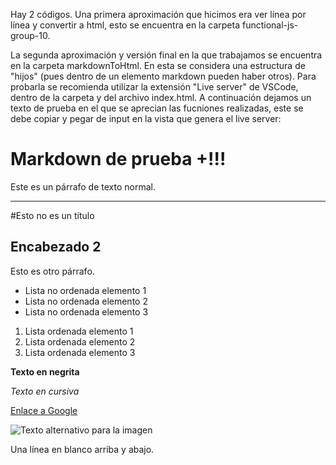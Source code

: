 Hay 2 códigos. Una primera aproximación que hicimos era ver línea por línea y convertir a html, esto se encuentra en la carpeta functional-js-group-10.

La segunda aproximación y versión final en la que trabajamos se encuentra en la carpeta markdownToHtml. En esta se considera una estructura de "hijos" (pues dentro de un elemento markdown pueden haber otros). Para probarla se recomienda utilizar la extensión "Live server" de VSCode, dentro de la carpeta y del archivo index.html. A continuación dejamos un texto de prueba en el que se aprecian las fucniones realizadas, este se debe copiar y pegar de input en la vista que genera el live server:


# Markdown de prueba \+!!!

Este es un párrafo de texto normal.

---

\#Esto no es un título

## Encabezado 2

Esto es otro párrafo.

- Lista no ordenada elemento 1
- Lista no ordenada elemento 2
- Lista no ordenada elemento 3

1. Lista ordenada elemento 1
2. Lista ordenada elemento 2
3. Lista ordenada elemento 3

**Texto en negrita**

*Texto en cursiva*

[Enlace a Google](https://www.google.com)

![Texto alternativo para la imagen](image.webp)

Una línea en blanco arriba y abajo.